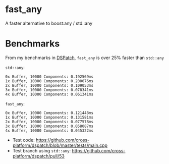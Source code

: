 # fast_any
A faster alternative to boost:any / std::any

# Benchmarks

From my benchmarks in <a href=https://github.com/cross-platform/dspatch>DSPatch</a>, `fast_any` is over 25% faster than `std::any`

`std::any`:
```
0x Buffer, 10000 Components: 0.192569ms
1x Buffer, 10000 Components: 0.200076ms
2x Buffer, 10000 Components: 0.109053ms
3x Buffer, 10000 Components: 0.078341ms
4x Buffer, 10000 Components: 0.061341ms
```

`fast_any`:
```
0x Buffer, 10000 Components: 0.121448ms
1x Buffer, 10000 Components: 0.131581ms
2x Buffer, 10000 Components: 0.077578ms
3x Buffer, 10000 Components: 0.058087ms
4x Buffer, 10000 Components: 0.045322ms
```

- Test code: https://github.com/cross-platform/dspatch/blob/master/tests/main.cpp
- Test branch using `std::any`: https://github.com/cross-platform/dspatch/pull/53
